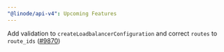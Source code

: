 ```yaml
---
"@linode/api-v4": Upcoming Features
---
```


Add validation to `createLoadbalancerConfiguration` and correct `routes` to `route_ids` ([#9870](https://github.com/linode/manager/pull/9870))
